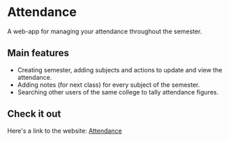 
# Attendance 

A web-app for managing your attendance throughout the semester.

## Main features

* Creating semester, adding subjects and actions to update and view the attendance.
* Adding notes (for next class) for every subject of the semester.
* Searching other users of the same college to tally attendance figures.

## Check it out

Here's a link to the website: [Attendance](https://attendance.pythonanywhere.com/webapp/home)



